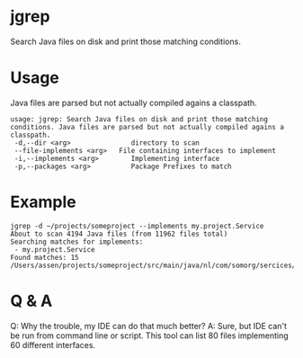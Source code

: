 # jgrep
Search Java files on disk and print those matching conditions. 

# Usage

Java files are parsed but not actually compiled agains a classpath. 

    usage: jgrep: Search Java files on disk and print those matching conditions. Java files are parsed but not actually compiled agains a classpath. 
     -d,--dir <arg>               directory to scan
     --file-implements <arg>   File containing interfaces to implement
     -i,--implements <arg>        Implementing interface
     -p,--packages <arg>          Package Prefixes to match
     
     
# Example

    jgrep -d ~/projects/someproject --implements my.project.Service
    About to scan 4194 Java files (from 11962 files total)
    Searching matches for implements:
     - my.project.Service
    Found matches: 15
    /Users/assen/projects/someproject/src/main/java/nl/com/somorg/sercices/MyServiceImpl
    
# Q & A
Q: Why the trouble, my IDE can do that much better?
A: Sure, but IDE can't be run from command line or script. This tool can list 80 files implementing 60 different interfaces.
